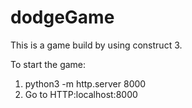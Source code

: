 # dodgeGame
This is a game build by using construct 3.

To start the game:
1. python3 -m http.server 8000
2. Go to HTTP:localhost:8000
